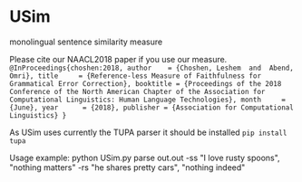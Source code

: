 # USim
monolingual sentence similarity measure

Please cite our NAACL2018 paper if you use our measure.
`@InProceedings{choshen:2018,
  author    = {Choshen, Leshem  and  Abend, Omri},
  title     = {Reference-less Measure of Faithfulness for Grammatical Error Correction},
  booktitle = {Proceedings of the 2018 Conference of the North American Chapter of the Association for Computational Linguistics: Human Language Technologies},
  month     = {June},
  year      = {2018},
  publisher = {Association for Computational Linguistics}
}
`

As USim uses currently the TUPA parser it should be installed
`pip install tupa`

Usage example:
python USim.py parse out.out -ss "I love rusty spoons", "nothing matters" -rs "he shares pretty cars", "nothing indeed"
